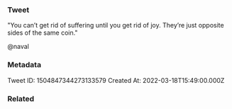 ### Tweet
"You can’t get rid of suffering until you get rid of joy. They’re just opposite sides of the same coin."

@naval

### Metadata
Tweet ID: 1504847344273133579
Created At: 2022-03-18T15:49:00.000Z

### Related

